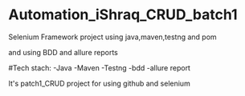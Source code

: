 # Automation_iShraq_CRUD_batch1
Selenium Framework project using java,maven,testng and pom

and using BDD and allure reports

#Tech stach:
-Java
-Maven
-Testng
-bdd
-allure report

It's patch1_CRUD project for using github and selenium
